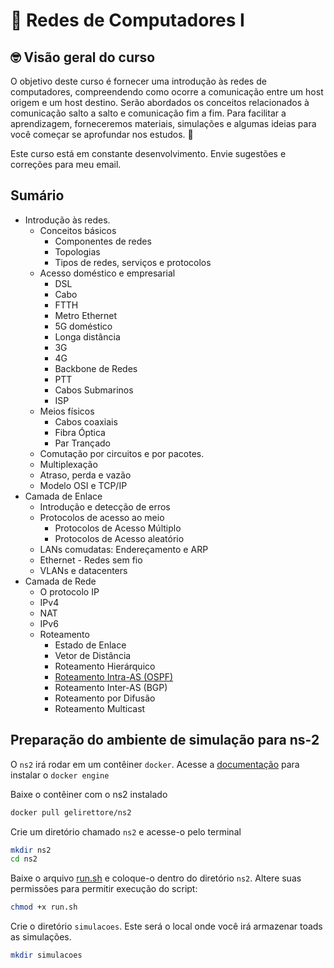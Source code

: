 # :wave: Redes de Computadores I

## 🤓 Visão geral do curso 

O objetivo deste curso é fornecer uma introdução às redes de computadores, compreendendo como ocorre a comunicação entre um host origem e um host destino. Serão abordados os conceitos relacionados à comunicação salto a salto e comunicação fim a fim. Para facilitar a aprendizagem, forneceremos materiais, simulações e algumas ideias para você começar se aprofundar nos estudos. 🚀

Este curso está em constante desenvolvimento. Envie sugestões e correções para meu email. 

## Sumário
- Introdução às redes. 
    - Conceitos básicos
        - Componentes de redes
        - Topologias
        - Tipos de redes, serviços e protocolos
    - Acesso doméstico e empresarial 						
        - DSL
        - Cabo
        - FTTH
        - Metro Ethernet
        - 5G doméstico 
        - Longa distância		
        - 3G
        - 4G
        - Backbone de Redes
        - PTT
        - Cabos Submarinos
        - ISP							
    - Meios físicos
        - Cabos coaxiais
        - Fibra Óptica
        - Par Trançado
    - Comutação por circuitos e por pacotes. 
    - Multiplexação
    - Atraso, perda e vazão							
    - Modelo OSI e TCP/IP							
- Camada de Enlace
    - Introdução e detecção de erros							
    - Protocolos de acesso ao meio 
        - Protocolos de Acesso Múltiplo 
        - Protocolos de Acesso aleatório
    - LANs comudatas: Endereçamento e ARP				
    - Ethernet							- Redes sem fio
    - VLANs e datacenters	
- Camada de Rede							
    - O protocolo IP							
    - IPv4							
    - NAT							
    - IPv6							
    - Roteamento 
        - Estado de Enlace
        - Vetor de Distância
        - Roteamento Hierárquico
        - [Roteamento Intra-AS (OSPF)](aulas/RoteamentoOSPF.md)						
        - Roteamento Inter-AS (BGP)			
        - Roteamento por Difusão 
        - Roteamento Multicast

## Preparação do ambiente de simulação para ns-2

O `ns2` irá rodar em um contêiner `docker`. Acesse a [documentação](https://docs.docker.com/engine/install/) para instalar o `docker engine`

Baixe o contêiner com o ns2 instalado
```bash
docker pull gelirettore/ns2
```

Crie um diretório chamado `ns2` e acesse-o pelo terminal
```bash
mkdir ns2
cd ns2
```

Baixe o arquivo [run.sh](scripts/run.sh) e coloque-o dentro do diretório `ns2`. Altere suas permissões para permitir execução do script:
```bash
chmod +x run.sh
```

Crie o diretório `simulacoes`. Este será o local onde você irá armazenar toads as simulações.

```bash
mkdir simulacoes
```


